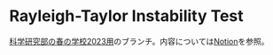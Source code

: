 # Rayleigh-Taylor Instability Test

[科学研究部の春の学校2023用](https://sci.nao.ac.jp/projects/ss2024/index.html)のブランチ。内容については[Notion](https://moored-cave-326.notion.site/Rayleigh-Taylor-49f0e0cac1e9428cb007e773e220692c)を参照。
   
